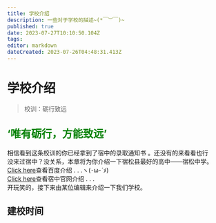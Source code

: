 ```yaml
---
title: 学校介绍
description: 一些对于学校的描述~(*￣︶￣)~
published: true
date: 2023-07-27T10:10:50.104Z
tags: 
editor: markdown
dateCreated: 2023-07-26T04:48:31.413Z
---
```


# 学校介绍

>校训：砺行致远

<font color=green size=5>‘唯有砺行，方能致远’</font>
---
相信看到这条校训的你已经拿到了宿中的录取通知书 。<span class="heimu" title="你知道的太多了">还没有的来看看也行</span>
<br>没来过宿中？没关系，本章将为你介绍一下宿松县最好的高中——宿松中学。
<br>[Click here](https://baike.baidu.com/item/%E5%AE%89%E5%BE%BD%E7%9C%81%E5%AE%BF%E6%9D%BE%E4%B8%AD%E5%AD%A6/10610408?fromtitle=%E5%AE%BF%E6%9D%BE%E4%B8%AD%E5%AD%A6&fromid=10296186&fr=aladdin)查看百度介绍 . . .ヽ(･ω･´ﾒ)
<br>[Click here](http://www.ahsszx.cn/HTML/NewsFile/2020/069160356.html)查看宿中官网介绍 . . .
<br>开玩笑的，接下来由某位编辑来介绍一下我们学校。
 
 ## 建校时间
